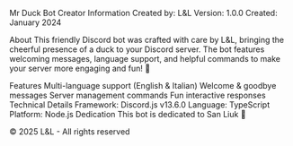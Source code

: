 Mr Duck Bot
Creator Information
Created by: L&L Version: 1.0.0 Created: January 2024

About
This friendly Discord bot was crafted with care by L&L, bringing the cheerful presence of a duck to your Discord server. The bot features welcoming messages, language support, and helpful commands to make your server more engaging and fun! 🦆

Features
Multi-language support (English & Italian)
Welcome & goodbye messages
Server management commands
Fun interactive responses
Technical Details
Framework: Discord.js v13.6.0
Language: TypeScript
Platform: Node.js
Dedication
This bot is dedicated to San Liuk 🙏

© 2025 L&L - All rights reserved